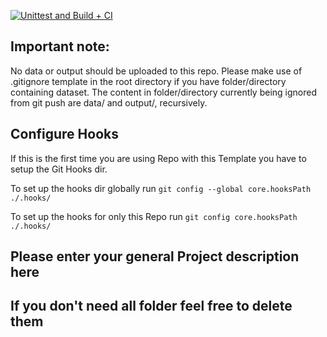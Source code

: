 [![Unittest and Build + CI](https://github.com/aimingmed/supplychain-tracker/actions/workflows/build.yml/badge.svg)](https://github.com/aimingmed/supplychain-tracker/actions/workflows/build.yml)

## Important note:

No data or output should be uploaded to this repo. Please make use of .gitignore template in the root directory if you have folder/directory containing dataset. The content in folder/directory currently being ignored from git push are data/ and output/, recursively.

## Configure Hooks

If this is the first time you are using Repo with this Template you have to setup the Git Hooks dir.

To set up the hooks dir globally run `git config --global core.hooksPath ./.hooks/`

To set up the hooks for only this Repo run `git config core.hooksPath ./.hooks/`

## Please enter your general Project description here

## If you don't need all folder feel free to delete them
